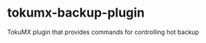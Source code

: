 tokumx-backup-plugin
====================

TokuMX plugin that provides commands for controlling hot backup
